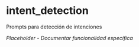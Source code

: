 # intent_detection

Prompts para detección de intenciones

*Placeholder - Documentar funcionalidad específica*
